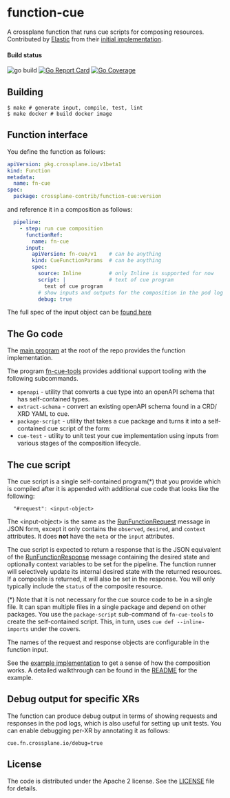 # function-cue

A crossplane function that runs cue scripts for composing resources. 
Contributed by [Elastic](https://github.com/elastic) from their [initial implementation](https://github.com/elastic/crossplane-function-cue).

#### Build status

![go build](https://github.com/crossplane-contrib/crossplane-function-cue/actions/workflows/go-build.yaml/badge.svg?branch=main)
[![Go Report Card](https://goreportcard.com/badge/github.com/crossplane-contrib/crossplane-function-cue)](https://goreportcard.com/report/github.com/elastic/crossplane-function-cue)
[![Go Coverage](https://github.com/crossplane-contrib/crossplane-function-cue/wiki/coverage.svg)](https://raw.githack.com/wiki/elastic/crossplane-function-cue/coverage.html)

## Building

```shell
$ make # generate input, compile, test, lint
$ make docker # build docker image
```

## Function interface

You define the function as follows:
```yaml
apiVersion: pkg.crossplane.io/v1beta1
kind: Function
metadata:
  name: fn-cue
spec:
  package: crossplane-contrib/function-cue:version
```

and reference it in a composition as follows:

```yaml
  pipeline:
    - step: run cue composition
      functionRef:
        name: fn-cue
      input:
        apiVersion: fn-cue/v1    # can be anything
        kind: CueFunctionParams  # can be anything
        spec:
          source: Inline         # only Inline is supported for now
          script: |              # text of cue program
            text of cue program
          # show inputs and outputs for the composition in the pod log in pretty format
          debug: true  
```

The full spec of the input object can be [found here](input/v1beta1/input.go)

## The Go code

The [main program](main.go) at the root of the repo provides the function implementation.

The program [fn-cue-tools](cmd/fn-cue-tools) provides additional support tooling with the following subcommands.

* `openapi` - utility that converts a cue type into an openAPI schema that has self-contained types.
* `extract-schema` - convert an existing openAPI schema found in a CRD/ XRD YAML to cue.
* `package-script` - utility that takes a cue package and turns it into a self-contained cue script of the form:
* `cue-test` - utility to unit test your cue implementation using inputs from various stages of the composition lifecycle.

## The cue script

The cue script is a single self-contained program(*) that you provide which is compiled after it is appended with 
additional cue code that looks like the following:

```
  "#request": <input-object>
```

The &lt;input-object&gt; is the same as the [RunFunctionRequest](https://github.com/crossplane/crossplane/blob/bf5c51e6dfdde4c45a0d50c31c23147f5050e9dd/apis/apiextensions/fn/proto/v1beta1/run_function.proto#L33) 
message in JSON form, except it only contains the `observed`, `desired`, and `context` attributes. 
It does **not** have the `meta` or the `input` attributes.

The cue script is expected to return a response that is the JSON equivalent of the [RunFunctionResponse](https://github.com/crossplane/crossplane/blob/bf5c51e6dfdde4c45a0d50c31c23147f5050e9dd/apis/apiextensions/fn/proto/v1beta1/run_function.proto#L66)
message containing the desired state and optionally context variables to be set for the pipeline. 
The function runner will selectively update its internal desired state with the
returned resources. If a composite is returned, it will also be set in the response. You will only typically include the
`status` of the composite resource.

(*) Note that it is not necessary for the cue source code to be in a single file. It can span multiple files in a single
package and depend on other packages. You use the `package-script` sub-command of `fn-cue-tools` to create the
self-contained script. This, in turn, uses `cue def --inline-imports` under the covers.

The names of the request and response objects are configurable in the function input.

See the [example implementation](examples/simple/pkg/compositions/s3bucket) to get a sense of 
how the composition works. A detailed walkthrough can be found in the [README](examples/simple/) for the example.

## Debug output for specific XRs

The function can produce debug output in terms of showing requests and responses in the pod logs, which is also
useful for setting up unit tests. You can enable debugging per-XR by annotating it as follows:

```
cue.fn.crossplane.io/debug=true
```

## License

The code is distributed under the Apache 2 license. See the [LICENSE](LICENSE) file for details.

